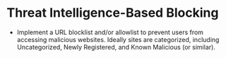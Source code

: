 # Threat Intelligence-Based Blocking
- Implement a URL blocklist and/or allowlist to prevent users from accessing malicious websites. Ideally sites are categorized, including Uncategorized, Newly Registered, and Known Malicious (or similar).